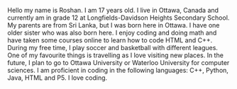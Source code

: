 Hello my name is Roshan. I am 17 years old. I live in Ottawa, Canada and currently am in grade 12 at Longfields-Davidson Heights Secondary School. My parents are from Sri Lanka, but I was born here in Ottawa. I have one older sister who was also born here. I enjoy coding and doing math and have taken some courses online to learn how to code HTML and C++. During my free time, I play soccer and basketball with different leagues. One of my favourite things is travelling as I love visiting new places. In the future, I plan to go to Ottawa University or Waterloo University for computer sciences. I am proficient in coding in the following languages: C++, Python, Java, HTML and P5. I love coding.

